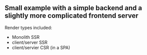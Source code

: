 ## Small example with a simple backend and a slightly more complicated frontend server

Render types included:

- Monolith SSR
- client/server SSR
- client/servier CSR (in a SPA)
